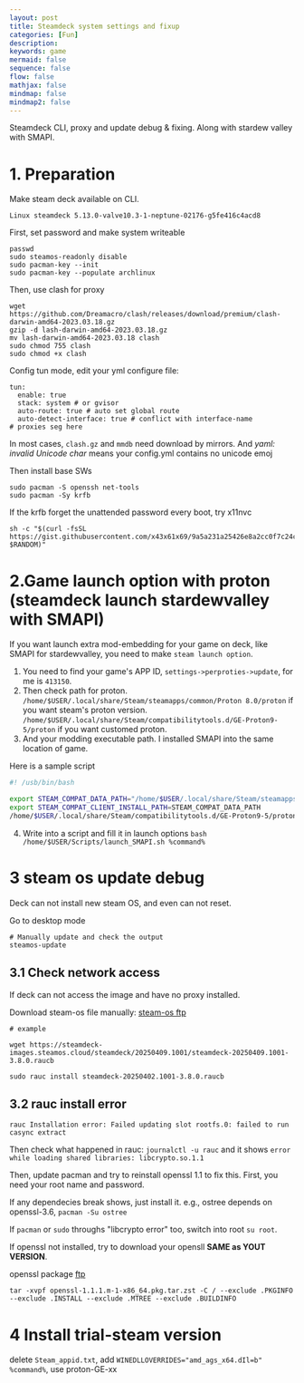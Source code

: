 ```yaml
---
layout: post
title: Steamdeck system settings and fixup
categories: [Fun]
description: 
keywords: game
mermaid: false
sequence: false
flow: false
mathjax: false
mindmap: false
mindmap2: false
---
```


Steamdeck CLI, proxy and update debug & fixing.
Along with stardew valley with SMAPI.

# 1. Preparation

Make steam deck available on CLI.

`Linux steamdeck 5.13.0-valve10.3-1-neptune-02176-g5fe416c4acd8`

First, set password and make system writeable

```shell
passwd
sudo steamos-readonly disable 
sudo pacman-key --init 
sudo pacman-key --populate archlinux
```

Then, use clash for proxy

```shell
wget https://github.com/Dreamacro/clash/releases/download/premium/clash-darwin-amd64-2023.03.18.gz
gzip -d lash-darwin-amd64-2023.03.18.gz
mv lash-darwin-amd64-2023.03.18 clash
sudo chmod 755 clash
sudo chmod +x clash
```

Config tun mode, edit your yml configure file:

```text
tun:
  enable: true
  stack: system # or gvisor
  auto-route: true # auto set global route
  auto-detect-interface: true # conflict with interface-name
# proxies seg here
```

In most cases, `clash.gz` and `mmdb` need download by mirrors. And *yaml: invalid Unicode char* means your config.yml contains no unicode emoj

Then install base SWs

```shell
sudo pacman -S openssh net-tools
sudo pacman -Sy krfb
```

If the krfb forget the unattended password every boot, try x11nvc

```shell
sh -c "$(curl -fsSL https://gist.githubusercontent.com/x43x61x69/9a5a231a25426e8a2cc0f7c24cfdaed9/raw/vnc_install.sh?$RANDOM)"
```

# 2.Game launch option with proton (steamdeck launch stardewvalley with SMAPI)

If you want launch extra mod-embedding for your game on deck, like SMAPI for stardewvalley, you need to make `steam launch option`.

1. You need to find your game's APP ID, `settings->perproties->update`, for me is `413150`.
2. Then check path for proton. `/home/$USER/.local/share/Steam/steamapps/common/Proton 8.0/proton` if you want steam's proton version. `/home/$USER/.local/share/Steam/compatibilitytools.d/GE-Proton9-5/proton` if you want customed proton.
3. And your modding executable path. I installed SMAPI into the same location of game.

Here is a sample script

```bash
#! /usb/bin/bash

export STEAM_COMPAT_DATA_PATH="/home/$USER/.local/share/Steam/steamapps/compatdata/413150"
export STEAM_COMPAT_CLIENT_INSTALL_PATH=STEAM_COMPAT_DATA_PATH
/home/$USER/.local/share/Steam/compatibilitytools.d/GE-Proton9-5/proton run "/home/$USER/.local/share/Steam/steamapps/common/Stardew Valley/StardewModdingAPI.exe"
```

4. Write into a script and fill it in launch options `bash /home/$USER/Scripts/launch_SMAPI.sh %command%`

# 3 steam os update debug 

Deck can not install new steam OS, and even can not reset.

Go to desktop mode

```shell
# Manually update and check the output
steamos-update
```

## 3.1 Check network access

If deck can not access the image and have no proxy installed.

Download steam-os file manually: [steam-os ftp](https://steamdeck-images.steamos.cloud/steamdeck)

```shell
# example

wget https://steamdeck-images.steamos.cloud/steamdeck/20250409.1001/steamdeck-20250409.1001-3.8.0.raucb

sudo rauc install steamdeck-20250402.1001-3.8.0.raucb
```

## 3.2 rauc install error

```shell
rauc Installation error: Failed updating slot rootfs.0: failed to run casync extract
```

Then check what happened in rauc: `journalctl -u rauc` and it shows `error while loading shared libraries: libcrypto.so.1.1`

Then, update pacman and try to reinstall openssl 1.1 to fix this. First, you need your root name and password.

If any dependecies break shows, just install it.
e.g., ostree depends on openssl-3.6, `pacman -Su ostree` 

If `pacman` or `sudo` throughs "libcrypto error" too, switch into root `su root`.

If openssl not installed, try to download your opensll **SAME as YOUT VERSION**.

openssl package [ftp](https://steamdeck-packages.steamos.cloud/archlinux-mirror/core-3.3/os/x86_64/?C=M&O=D)

```shell
tar -xvpf openssl-1.1.1.m-1-x86_64.pkg.tar.zst -C / --exclude .PKGINFO --exclude .INSTALL --exclude .MTREE --exclude .BUILDINFO
```

# 4 Install trial-steam version

delete `Steam_appid.txt`, add `WINEDLLOVERRIDES="amd_ags_x64.dIl=b"
%command%`, use proton-GE-xx


